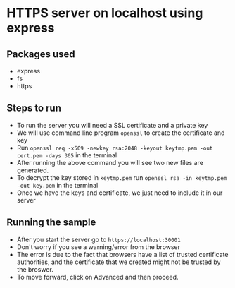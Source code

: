 # HTTPS server on localhost using express

## Packages used
- express
- fs
- https

## Steps to run
- To run the server you will need a SSL certificate and a private key
- We will use command line program `openssl` to create the certificate and key
- Run `openssl req -x509 -newkey rsa:2048 -keyout keytmp.pem -out cert.pem -days 365` in the terminal
- After running the above command you will see two new files are generated. 
- To decrypt the key stored in `keytmp.pem` run `openssl rsa -in keytmp.pem -out key.pem` in the terminal
- Once we have the keys and certificate, we just need to include it in our server


## Running the sample
- After you start the server go to `https://localhost:30001`
- Don't worry if you see a warning/error from the browser
- The error is due to the fact that browsers have a list of trusted certificate authorities, and the certificate that we created might not be trusted by the broswer.
- To move forward, click on Advanced and then proceed.

